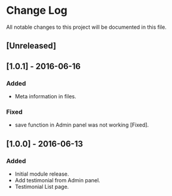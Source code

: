 # Change Log
All notable changes to this project will be documented in this file.  

## [Unreleased]  


## [1.0.1] - 2016-06-16
### Added  
- Meta information in files.  

### Fixed
- save function in Admin panel was not working [Fixed].

## [1.0.0] - 2016-06-13
### Added
- Initial module release.
- Add testimonial from Admin panel.
- Testimonial List page.
